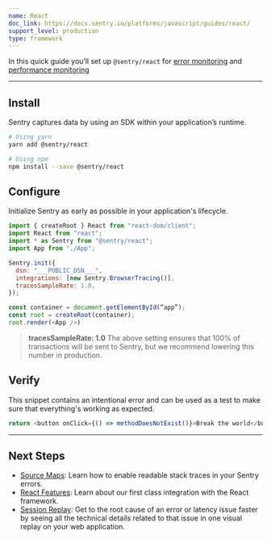 ```yaml
---
name: React
doc_link: https://docs.sentry.io/platforms/javascript/guides/react/
support_level: production
type: framework
---
```


In this quick guide you’ll set up `@sentry/react` for [error monitoring](https://docs.sentry.io/platforms/javascript/guides/react/) and [performance monitoring](https://docs.sentry.io/platforms/javascript/guides/react/performance/)

---

## Install

Sentry captures data by using an SDK within your application’s runtime.

```bash
# Using yarn
yarn add @sentry/react

# Using npm
npm install --save @sentry/react
```

## Configure

Initialize Sentry as early as possible in your application's lifecycle.

```javascript
import { createRoot } React from "react-dom/client";
import React from "react";
import * as Sentry from "@sentry/react";
import App from "./App";

Sentry.init({
  dsn: "___PUBLIC_DSN___",
  integrations: [new Sentry.BrowserTracing()],
  tracesSampleRate: 1.0,
});

const container = document.getElementById(“app”);
const root = createRoot(container);
root.render(<App />)
```

> **tracesSampleRate: 1.0**
> The above setting ensures that 100% of transactions will be sent to Sentry, but we recommend lowering this number in production.

## Verify

This snippet contains an intentional error and can be used as a test to make sure that everything's working as expected.

```javascript
return <button onClick={() => methodDoesNotExist()}>Break the world</button>;
```

---

## Next Steps

- [Source Maps](https://docs.sentry.io/platforms/javascript/guides/react/sourcemaps/): Learn how to enable readable stack traces in your Sentry errors.
- [React Features](https://docs.sentry.io/platforms/javascript/guides/react/features/): Learn about our first class integration with the React framework.
- [Session Replay](https://docs.sentry.io/platforms/javascript/guides/react/session-replay/): Get to the root cause of an error or latency issue faster by seeing all the technical details related to that issue in one visual replay on your web application.
